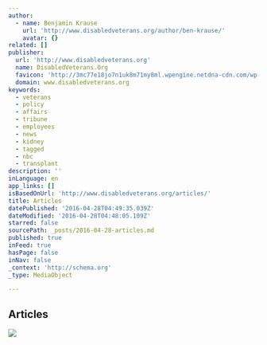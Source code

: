 ```yaml
---
author:
  - name: Benjamin Krause
    url: 'http://www.disabledveterans.org/author/ben-krause/'
    avatar: {}
related: []
publisher:
  url: 'http://www.disabledveterans.org'
  name: DisabledVeterans.Org
  favicon: 'http://3mc77e18jo7n1uk8m71my8ml.wpengine.netdna-cdn.com/wp-content/themes/disabledveterans/images/favicon.ico'
  domain: www.disabledveterans.org
keywords:
  - veterans
  - policy
  - affairs
  - tribune
  - employees
  - news
  - kidney
  - tagged
  - nbc
  - transplant
description: ''
inLanguage: en
app_links: []
isBasedOnUrl: 'http://www.disabledveterans.org/articles/'
title: Articles
datePublished: '2016-04-28T04:49:35.039Z'
dateModified: '2016-04-28T04:48:05.109Z'
starred: false
sourcePath: _posts/2016-04-28-articles.md
published: true
inFeed: true
hasPage: false
inNav: false
_context: 'http://schema.org'
_type: MediaObject

---
```

<article style=""><h1>Articles</h1><img src="https://3mc77e18jo7n1uk8m71my8ml-wpengine.netdna-ssl.com/wp-content/uploads/2015/08/150810-New-DisabledVeterans.org-Site.jpg" /></article>